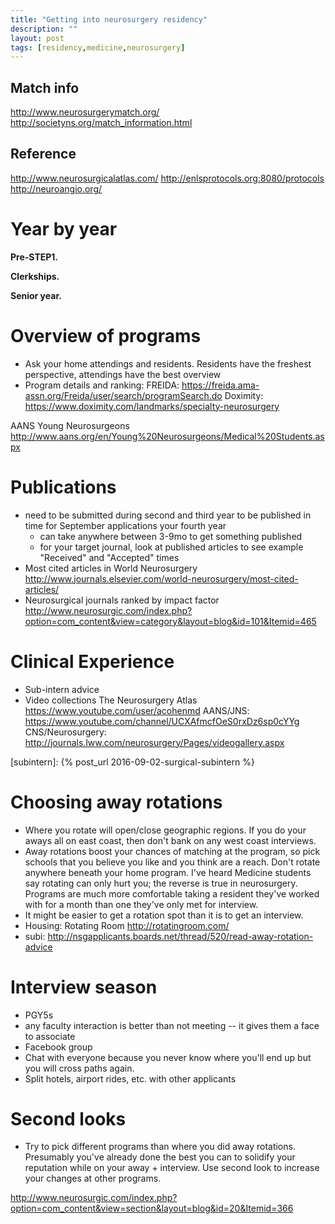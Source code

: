 ```yaml
---
title: "Getting into neurosurgery residency"
description: ""
layout: post
tags: [residency,medicine,neurosurgery]
---
```


## Match info

http://www.neurosurgerymatch.org/
http://societyns.org/match_information.html

## Reference

http://www.neurosurgicalatlas.com/
http://enlsprotocols.org:8080/protocols
http://neuroangio.org/

# Year by year

**Pre-STEP1.**

**Clerkships.**

**Senior year.**



# Overview of programs

- Ask your home attendings and residents.  Residents have the freshest
  perspective, attendings have the best overview
- Program details and ranking:
 FREIDA: https://freida.ama-assn.org/Freida/user/search/programSearch.do
 Doximity: https://www.doximity.com/landmarks/specialty-neurosurgery

AANS Young Neurosurgeons http://www.aans.org/en/Young%20Neurosurgeons/Medical%20Students.aspx



# Publications

- need to be submitted during second and third year to be published in time
  for September applications your fourth year
  - can take anywhere between 3-9mo to get something published
  - for your target journal, look at published articles to see example
    "Received" and "Accepted" times
- Most cited articles in World Neurosurgery
  http://www.journals.elsevier.com/world-neurosurgery/most-cited-articles/
- Neurosurgical journals ranked by impact factor
  http://www.neurosurgic.com/index.php?option=com_content&view=category&layout=blog&id=101&Itemid=465


# Clinical Experience

- Sub-intern advice
- Video collections
   The Neurosurgery Atlas https://www.youtube.com/user/acohenmd
   AANS/JNS: https://www.youtube.com/channel/UCXAfmcfOeS0rxDz6sp0cYYg
   CNS/Neurosurgery: http://journals.lww.com/neurosurgery/Pages/videogallery.aspx

[subintern]: {% post_url 2016-09-02-surgical-subintern %}



# Choosing away rotations

- Where you rotate will open/close geographic regions.  If you do your aways
  all on east coast, then don't bank on any west coast interviews.
- Away rotations boost your chances of matching at the program, so pick
  schools that you believe you like and you think are a reach.  Don't rotate
  anywhere beneath your home program.  I've heard Medicine students say
  rotating can only hurt you; the reverse is true in neurosurgery.  Programs
  are much more comfortable taking a resident they've worked with for a month
  than one they've only met for interview.
- It might be easier to get a rotation spot than it is to get an interview.
- Housing: Rotating Room http://rotatingroom.com/
- subi: http://nsgapplicants.boards.net/thread/520/read-away-rotation-advice

# Interview season

- PGY5s
- any faculty interaction is better than not meeting -- it gives them a face
  to associate
- Facebook group
- Chat with everyone because you never know where you'll end up but you will
  cross paths again.
- Split hotels, airport rides, etc. with other applicants

# Second looks

- Try to pick different programs than where you did away rotations.
  Presumably you've already done the best you can to solidify your reputation
  while on your away + interview.  Use second look to increase your changes at
  other programs.



http://www.neurosurgic.com/index.php?option=com_content&view=section&layout=blog&id=20&Itemid=366
